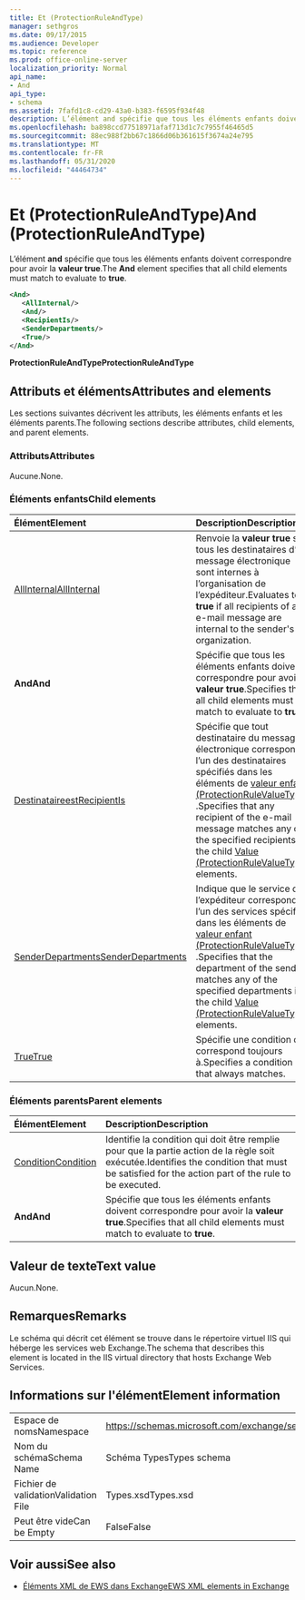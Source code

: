 ```yaml
---
title: Et (ProtectionRuleAndType)
manager: sethgros
ms.date: 09/17/2015
ms.audience: Developer
ms.topic: reference
ms.prod: office-online-server
localization_priority: Normal
api_name:
- And
api_type:
- schema
ms.assetid: 7fafd1c8-cd29-43a0-b383-f6595f934f48
description: L’élément and spécifie que tous les éléments enfants doivent correspondre pour avoir la valeur true.
ms.openlocfilehash: ba898ccd77518971afaf713d1c7c7955f46465d5
ms.sourcegitcommit: 88ec988f2bb67c1866d06b361615f3674a24e795
ms.translationtype: MT
ms.contentlocale: fr-FR
ms.lasthandoff: 05/31/2020
ms.locfileid: "44464734"
---
```

# <a name="and-protectionruleandtype"></a><span data-ttu-id="a6f97-103">Et (ProtectionRuleAndType)</span><span class="sxs-lookup"><span data-stu-id="a6f97-103">And (ProtectionRuleAndType)</span></span>

<span data-ttu-id="a6f97-104">L’élément **and** spécifie que tous les éléments enfants doivent correspondre pour avoir la **valeur true**.</span><span class="sxs-lookup"><span data-stu-id="a6f97-104">The **And** element specifies that all child elements must match to evaluate to **true**.</span></span>
  
```xml
<And>
   <AllInternal/>
   <And/>
   <RecipientIs/>
   <SenderDepartments/>
   <True/>
</And>
```

 <span data-ttu-id="a6f97-105">**ProtectionRuleAndType**</span><span class="sxs-lookup"><span data-stu-id="a6f97-105">**ProtectionRuleAndType**</span></span>
## <a name="attributes-and-elements"></a><span data-ttu-id="a6f97-106">Attributs et éléments</span><span class="sxs-lookup"><span data-stu-id="a6f97-106">Attributes and elements</span></span>

<span data-ttu-id="a6f97-107">Les sections suivantes décrivent les attributs, les éléments enfants et les éléments parents.</span><span class="sxs-lookup"><span data-stu-id="a6f97-107">The following sections describe attributes, child elements, and parent elements.</span></span>
  
### <a name="attributes"></a><span data-ttu-id="a6f97-108">Attributs</span><span class="sxs-lookup"><span data-stu-id="a6f97-108">Attributes</span></span>

<span data-ttu-id="a6f97-109">Aucune.</span><span class="sxs-lookup"><span data-stu-id="a6f97-109">None.</span></span>
  
### <a name="child-elements"></a><span data-ttu-id="a6f97-110">Éléments enfants</span><span class="sxs-lookup"><span data-stu-id="a6f97-110">Child elements</span></span>

|<span data-ttu-id="a6f97-111">**Élément**</span><span class="sxs-lookup"><span data-stu-id="a6f97-111">**Element**</span></span>|<span data-ttu-id="a6f97-112">**Description**</span><span class="sxs-lookup"><span data-stu-id="a6f97-112">**Description**</span></span>|
|:-----|:-----|
|[<span data-ttu-id="a6f97-113">AllInternal</span><span class="sxs-lookup"><span data-stu-id="a6f97-113">AllInternal</span></span>](allinternal.md) <br/> |<span data-ttu-id="a6f97-114">Renvoie la **valeur true** si tous les destinataires d’un message électronique sont internes à l’organisation de l’expéditeur.</span><span class="sxs-lookup"><span data-stu-id="a6f97-114">Evaluates to **true** if all recipients of an e-mail message are internal to the sender's organization.</span></span>  <br/> |
|<span data-ttu-id="a6f97-115">**And**</span><span class="sxs-lookup"><span data-stu-id="a6f97-115">**And**</span></span> <br/> |<span data-ttu-id="a6f97-116">Spécifie que tous les éléments enfants doivent correspondre pour avoir la **valeur true**.</span><span class="sxs-lookup"><span data-stu-id="a6f97-116">Specifies that all child elements must match to evaluate to **true**.</span></span>  <br/> |
|[<span data-ttu-id="a6f97-117">Destinataireest</span><span class="sxs-lookup"><span data-stu-id="a6f97-117">RecipientIs</span></span>](recipientis.md) <br/> |<span data-ttu-id="a6f97-118">Spécifie que tout destinataire du message électronique correspond à l’un des destinataires spécifiés dans les éléments de [valeur enfant (ProtectionRuleValueType)](value-protectionrulevaluetype.md) .</span><span class="sxs-lookup"><span data-stu-id="a6f97-118">Specifies that any recipient of the e-mail message matches any of the specified recipients in the child [Value (ProtectionRuleValueType)](value-protectionrulevaluetype.md) elements.</span></span>  <br/> |
|[<span data-ttu-id="a6f97-119">SenderDepartments</span><span class="sxs-lookup"><span data-stu-id="a6f97-119">SenderDepartments</span></span>](senderdepartments.md) <br/> |<span data-ttu-id="a6f97-120">Indique que le service de l’expéditeur correspond à l’un des services spécifiés dans les éléments de [valeur enfant (ProtectionRuleValueType)](value-protectionrulevaluetype.md) .</span><span class="sxs-lookup"><span data-stu-id="a6f97-120">Specifies that the department of the sender matches any of the specified departments in the child [Value (ProtectionRuleValueType)](value-protectionrulevaluetype.md) elements.</span></span>  <br/> |
|[<span data-ttu-id="a6f97-121">True</span><span class="sxs-lookup"><span data-stu-id="a6f97-121">True</span></span>](true.md) <br/> |<span data-ttu-id="a6f97-122">Spécifie une condition qui correspond toujours à.</span><span class="sxs-lookup"><span data-stu-id="a6f97-122">Specifies a condition that always matches.</span></span>  <br/> |
   
### <a name="parent-elements"></a><span data-ttu-id="a6f97-123">Éléments parents</span><span class="sxs-lookup"><span data-stu-id="a6f97-123">Parent elements</span></span>

|<span data-ttu-id="a6f97-124">**Élément**</span><span class="sxs-lookup"><span data-stu-id="a6f97-124">**Element**</span></span>|<span data-ttu-id="a6f97-125">**Description**</span><span class="sxs-lookup"><span data-stu-id="a6f97-125">**Description**</span></span>|
|:-----|:-----|
|[<span data-ttu-id="a6f97-126">Condition</span><span class="sxs-lookup"><span data-stu-id="a6f97-126">Condition</span></span>](condition.md) <br/> |<span data-ttu-id="a6f97-127">Identifie la condition qui doit être remplie pour que la partie action de la règle soit exécutée.</span><span class="sxs-lookup"><span data-stu-id="a6f97-127">Identifies the condition that must be satisfied for the action part of the rule to be executed.</span></span>  <br/> |
|<span data-ttu-id="a6f97-128">**And**</span><span class="sxs-lookup"><span data-stu-id="a6f97-128">**And**</span></span> <br/> |<span data-ttu-id="a6f97-129">Spécifie que tous les éléments enfants doivent correspondre pour avoir la **valeur true**.</span><span class="sxs-lookup"><span data-stu-id="a6f97-129">Specifies that all child elements must match to evaluate to **true**.</span></span>  <br/> |
   
## <a name="text-value"></a><span data-ttu-id="a6f97-130">Valeur de texte</span><span class="sxs-lookup"><span data-stu-id="a6f97-130">Text value</span></span>

<span data-ttu-id="a6f97-131">Aucun.</span><span class="sxs-lookup"><span data-stu-id="a6f97-131">None.</span></span>
  
## <a name="remarks"></a><span data-ttu-id="a6f97-132">Remarques</span><span class="sxs-lookup"><span data-stu-id="a6f97-132">Remarks</span></span>

<span data-ttu-id="a6f97-133">Le schéma qui décrit cet élément se trouve dans le répertoire virtuel IIS qui héberge les services web Exchange.</span><span class="sxs-lookup"><span data-stu-id="a6f97-133">The schema that describes this element is located in the IIS virtual directory that hosts Exchange Web Services.</span></span>
  
## <a name="element-information"></a><span data-ttu-id="a6f97-134">Informations sur l'élément</span><span class="sxs-lookup"><span data-stu-id="a6f97-134">Element information</span></span>

|||
|:-----|:-----|
|<span data-ttu-id="a6f97-135">Espace de noms</span><span class="sxs-lookup"><span data-stu-id="a6f97-135">Namespace</span></span>  <br/> |https://schemas.microsoft.com/exchange/services/2006/types  <br/> |
|<span data-ttu-id="a6f97-136">Nom du schéma</span><span class="sxs-lookup"><span data-stu-id="a6f97-136">Schema Name</span></span>  <br/> |<span data-ttu-id="a6f97-137">Schéma Types</span><span class="sxs-lookup"><span data-stu-id="a6f97-137">Types schema</span></span>  <br/> |
|<span data-ttu-id="a6f97-138">Fichier de validation</span><span class="sxs-lookup"><span data-stu-id="a6f97-138">Validation File</span></span>  <br/> |<span data-ttu-id="a6f97-139">Types.xsd</span><span class="sxs-lookup"><span data-stu-id="a6f97-139">Types.xsd</span></span>  <br/> |
|<span data-ttu-id="a6f97-140">Peut être vide</span><span class="sxs-lookup"><span data-stu-id="a6f97-140">Can be Empty</span></span>  <br/> |<span data-ttu-id="a6f97-141">False</span><span class="sxs-lookup"><span data-stu-id="a6f97-141">False</span></span>  <br/> |
   
## <a name="see-also"></a><span data-ttu-id="a6f97-142">Voir aussi</span><span class="sxs-lookup"><span data-stu-id="a6f97-142">See also</span></span>

- [<span data-ttu-id="a6f97-143">Éléments XML de EWS dans Exchange</span><span class="sxs-lookup"><span data-stu-id="a6f97-143">EWS XML elements in Exchange</span></span>](ews-xml-elements-in-exchange.md)

